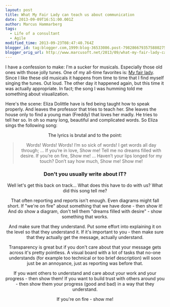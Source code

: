 ```yaml
---
layout: post
title: What My Fair Lady can teach us about communication
date: 2013-09-09T16:51:00.001Z
author: Marcus Hammarberg
tags:
  - Life of a consultant
  - Agile
modified_time: 2013-09-23T08:47:40.764Z
blogger_id: tag:blogger.com,1999:blog-36533086.post-7982866793575880275
blogger_orig_url: http://www.marcusoft.net/2013/09/what-my-fair-lady-can-teach-us-about.html
---
```





I have a confession to make: I'm a sucker for musicals. Especially those
old ones with those jolly tunes. One of my all-time favorites is: [My
fair lady](http://www.imdb.com/title/tt0058385/). Since I like these old
musicals it happens from time to time that I find myself singing the
tunes. Out loud. The other day it happened again, but this time it was
actually appropriate. In fact; the song I was humming told me something
about visualization.

Here's the scene: Eliza Dolittle have is fed
being taught how to speak properly. And leaves the professor that tries
to teach her. She leaves the house only to find a young man (Freddy)
that loves her madly. He tries to tell her so. In oh so many long,
beautiful and complicated words. So Eliza sings the following song:

<div class="separator" style="clear: both; text-align: center;">

The lyrics is brutal and to the point:

> Words! Words! Words! I’m so sick of words!
> I get words all day through;
> ...
> If you’re in love, Show me!
> Tell me no dreams filled with desire.
> If you’re on fire, Show me!
> ...
> Haven’t your lips longed for my touch?
> Don’t say how much, Show me! Show me!

### Don't you usually write about IT?

Well let's get this back on track... What does this have to do with us?
What did this song tell me?

That often reporting and reports isn't enough. Even diagrams might fall
short. If "we're on fire" about something that we have done - then show
it! And do show a diagram, don't tell them "dreams filled with desire" -
show something that works.

And make sure that they understand. Put some effort into explaining it
on the level so that they understand it. If it's important to you - then
make sure that they actually get the message, actually understand.

Transparency is great but if you don't care about that your message gets
across it's pretty pointless. A visual board with a lot of tasks that
no-one understands (for example too technical or too brief description)
will soon just be an annoyance, just as reporting was before that.

If you want others to understand and care about your work and your
progress - then show them!
If you want to build trust with others around you - then show them your
progress (good and bad) in a way that they understand.

If you're on fire - show me!
